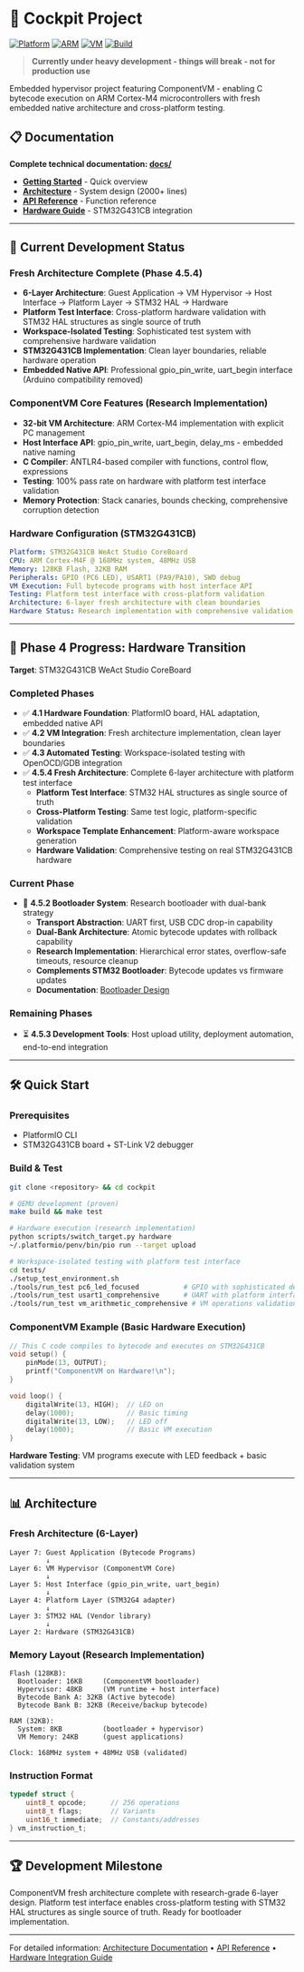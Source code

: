 # 🚁 Cockpit Project

[![Platform](https://img.shields.io/badge/Platform-STM32G431-blue.svg)]() [![ARM](https://img.shields.io/badge/ARM-Cortex--M4-green.svg)]() [![VM](https://img.shields.io/badge/VM-Stack--Based-red.svg)]() [![Build](https://img.shields.io/badge/Build-PlatformIO-purple.svg)]()

> **Currently under heavy development - things will break - not for production use**

Embedded hypervisor project featuring ComponentVM - enabling C bytecode execution on ARM Cortex-M4 microcontrollers with fresh embedded native architecture and cross-platform testing.

## 📋 Documentation

**Complete technical documentation: [docs/](docs/)**

- **[Getting Started](docs/GETTING_STARTED.md)** - Quick overview
- **[Architecture](docs/architecture/)** - System design (2000+ lines)  
- **[API Reference](docs/API_REFERENCE_COMPLETE.md)** - Function reference
- **[Hardware Guide](docs/hardware/integration/HARDWARE_INTEGRATION_GUIDE.md)** - STM32G431CB integration

---

## 🚀 Current Development Status

### **Fresh Architecture Complete (Phase 4.5.4)**
- **6-Layer Architecture**: Guest Application → VM Hypervisor → Host Interface → Platform Layer → STM32 HAL → Hardware
- **Platform Test Interface**: Cross-platform hardware validation with STM32 HAL structures as single source of truth
- **Workspace-Isolated Testing**: Sophisticated test system with comprehensive hardware validation
- **STM32G431CB Implementation**: Clean layer boundaries, reliable hardware operation
- **Embedded Native API**: Professional gpio_pin_write, uart_begin interface (Arduino compatibility removed)

### **ComponentVM Core Features (Research Implementation)**
- **32-bit VM Architecture**: ARM Cortex-M4 implementation with explicit PC management
- **Host Interface API**: gpio_pin_write, uart_begin, delay_ms - embedded native naming
- **C Compiler**: ANTLR4-based compiler with functions, control flow, expressions
- **Testing**: 100% pass rate on hardware with platform test interface validation
- **Memory Protection**: Stack canaries, bounds checking, comprehensive corruption detection

### **Hardware Configuration (STM32G431CB)**
```yaml
Platform: STM32G431CB WeAct Studio CoreBoard
CPU: ARM Cortex-M4F @ 168MHz system, 48MHz USB
Memory: 128KB Flash, 32KB RAM
Peripherals: GPIO (PC6 LED), USART1 (PA9/PA10), SWD debug
VM Execution: Full bytecode programs with host interface API
Testing: Platform test interface with cross-platform validation
Architecture: 6-layer fresh architecture with clean boundaries
Hardware Status: Research implementation with comprehensive validation
```

---

## 🎯 Phase 4 Progress: Hardware Transition

**Target**: STM32G431CB WeAct Studio CoreBoard

### **Completed Phases**
- ✅ **4.1 Hardware Foundation**: PlatformIO board, HAL adaptation, embedded native API
- ✅ **4.2 VM Integration**: Fresh architecture implementation, clean layer boundaries
- ✅ **4.3 Automated Testing**: Workspace-isolated testing with OpenOCD/GDB integration
- ✅ **4.5.4 Fresh Architecture**: Complete 6-layer architecture with platform test interface
  - **Platform Test Interface**: STM32 HAL structures as single source of truth
  - **Cross-Platform Testing**: Same test logic, platform-specific validation
  - **Workspace Template Enhancement**: Platform-aware workspace generation
  - **Hardware Validation**: Comprehensive testing on real STM32G431CB hardware

### **Current Phase**
- 🎯 **4.5.2 Bootloader System**: Research bootloader with dual-bank strategy
  - **Transport Abstraction**: UART first, USB CDC drop-in capability
  - **Dual-Bank Architecture**: Atomic bytecode updates with rollback capability
  - **Research Implementation**: Hierarchical error states, overflow-safe timeouts, resource cleanup
  - **Complements STM32 Bootloader**: Bytecode updates vs firmware updates
  - **Documentation**: [Bootloader Design](docs/hardware/phase-4/PHASE_4_5_2_BOOTLOADER_DESIGN.md)

### **Remaining Phases**
- ⏳ **4.5.3 Development Tools**: Host upload utility, deployment automation, end-to-end integration

---

## 🛠️ Quick Start

### **Prerequisites**
- PlatformIO CLI
- STM32G431CB board + ST-Link V2 debugger

### **Build & Test**
```bash
git clone <repository> && cd cockpit

# QEMU development (proven)
make build && make test

# Hardware execution (research implementation)
python scripts/switch_target.py hardware
~/.platformio/penv/bin/pio run --target upload

# Workspace-isolated testing with platform test interface
cd tests/
./setup_test_environment.sh
./tools/run_test pc6_led_focused           # GPIO with sophisticated debugging
./tools/run_test usart1_comprehensive      # UART with platform interface validation
./tools/run_test vm_arithmetic_comprehensive # VM operations validation
```

### **ComponentVM Example (Basic Hardware Execution)**
```c
// This C code compiles to bytecode and executes on STM32G431CB
void setup() {
    pinMode(13, OUTPUT);
    printf("ComponentVM on Hardware!\n");
}

void loop() {
    digitalWrite(13, HIGH);  // LED on
    delay(1000);             // Basic timing
    digitalWrite(13, LOW);   // LED off  
    delay(1000);             // Basic VM execution
}
```

**Hardware Testing**: VM programs execute with LED feedback + basic validation system

---

## 📊 Architecture

### **Fresh Architecture (6-Layer)**
```
Layer 7: Guest Application (Bytecode Programs)
         ↓
Layer 6: VM Hypervisor (ComponentVM Core)
         ↓  
Layer 5: Host Interface (gpio_pin_write, uart_begin)
         ↓
Layer 4: Platform Layer (STM32G4 adapter)
         ↓
Layer 3: STM32 HAL (Vendor library)
         ↓
Layer 2: Hardware (STM32G431CB)
```

### **Memory Layout (Research Implementation)**
```
Flash (128KB):
  Bootloader: 16KB     (ComponentVM bootloader)
  Hypervisor: 48KB     (VM runtime + host interface)
  Bytecode Bank A: 32KB (Active bytecode)
  Bytecode Bank B: 32KB (Receive/backup bytecode)

RAM (32KB):
  System: 8KB          (bootloader + hypervisor)
  VM Memory: 24KB      (guest applications)

Clock: 168MHz system + 48MHz USB (validated)
```

### **Instruction Format**
```c
typedef struct {
    uint8_t opcode;      // 256 operations
    uint8_t flags;       // Variants
    uint16_t immediate;  // Constants/addresses
} vm_instruction_t;
```

---

## 🏆 **Development Milestone**

ComponentVM fresh architecture complete with research-grade 6-layer design. Platform test interface enables cross-platform testing with STM32 HAL structures as single source of truth. Ready for bootloader implementation.

---

For detailed information: [Architecture Documentation](docs/architecture/) • [API Reference](docs/API_REFERENCE_COMPLETE.md) • [Hardware Integration Guide](docs/hardware/integration/HARDWARE_INTEGRATION_GUIDE.md)